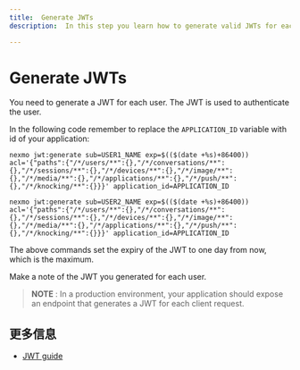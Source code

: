 ```yaml
---
title:  Generate JWTs
description:  In this step you learn how to generate valid JWTs for each User in your Conversation

---
```


Generate JWTs
=============

You need to generate a JWT for each user. The JWT is used to authenticate the user.

In the following code remember to replace the `APPLICATION_ID` variable with id of your application:

```shell
nexmo jwt:generate sub=USER1_NAME exp=$(($(date +%s)+86400)) acl='{"paths":{"/*/users/**":{},"/*/conversations/**":{},"/*/sessions/**":{},"/*/devices/**":{},"/*/image/**":{},"/*/media/**":{},"/*/applications/**":{},"/*/push/**":{},"/*/knocking/**":{}}}' application_id=APPLICATION_ID

nexmo jwt:generate sub=USER2_NAME exp=$(($(date +%s)+86400)) acl='{"paths":{"/*/users/**":{},"/*/conversations/**":{},"/*/sessions/**":{},"/*/devices/**":{},"/*/image/**":{},"/*/media/**":{},"/*/applications/**":{},"/*/push/**":{},"/*/knocking/**":{}}}' application_id=APPLICATION_ID
```

The above commands set the expiry of the JWT to one day from now, which is the maximum.

Make a note of the JWT you generated for each user.

> **NOTE** : In a production environment, your application should expose an endpoint that generates a JWT for each client request.

更多信息
----

* [JWT guide](/concepts/guides/authentication#json-web-tokens-jwt)


